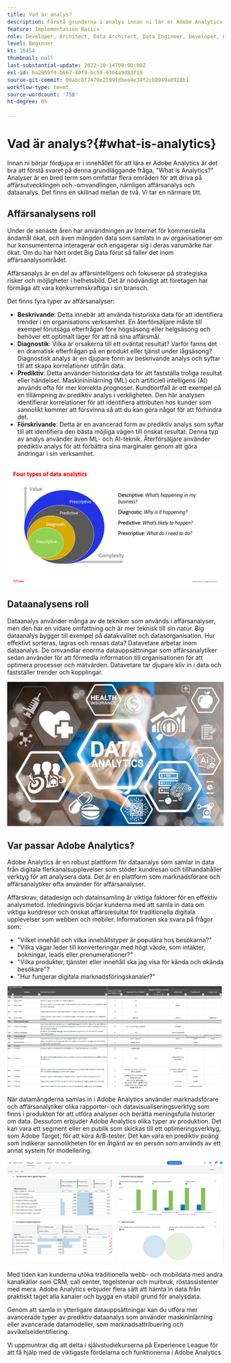 ```yaml
---
title: Vad är analys?
description: Förstå grunderna i analys innan ni lär er Adobe Analytics
feature: Implementation Basics
role: Developer, Architect, Data Architect, Data Engineer, Developer, Leader, User
level: Beginner
kt: 10454
thumbnail: null
last-substantial-update: 2022-10-14T00:00:00Z
exl-id: ba2959f0-b667-40f9-bc59-9364a9d83f19
source-git-commit: 00abc8f2470e2199fdbee4e34f2cb8949a8918b1
workflow-type: tm+mt
source-wordcount: '758'
ht-degree: 0%

---
```


# Vad är analys?{#what-is-analytics}

Innan ni börjar fördjupa er i innehållet för att lära er Adobe Analytics är det bra att förstå svaret på denna grundläggande fråga, &quot;What is Analytics?&quot; Analyser är en bred term som omfattar flera områden för att driva på affärsutvecklingen och -omvandlingen, nämligen affärsanalys och dataanalys. Det finns en skillnad mellan de två. Vi tar en närmare titt.

## Affärsanalysens roll

Under de senaste åren har användningen av Internet för kommersiella ändamål ökat, och även mängden data som samlats in av organisationer om hur konsumenterna interagerar och engagerar sig i deras varumärke har ökat. Om du har hört ordet Big Data förut så faller det inom affärsanalysområdet.

Affärsanalys är en del av affärsintelligens och fokuserar på strategiska risker och möjligheter i helhetsbild. Det är nödvändigt att företagen har förmåga att vara konkurrenskraftiga i sin bransch.

Det finns fyra typer av affärsanalyser:

* **Beskrivande**: Detta innebär att använda historiska data för att identifiera trender i en organisations verksamhet. En återförsäljare måste till exempel förutsäga efterfrågan före högsäsong eller helgsäsong och behöver ett optimalt lager för att nå sina affärsmål.
* **Diagnostik**: Vilka är orsakerna till ett oväntat resultat? Varför fanns det en dramatisk efterfrågan på en produkt eller tjänst under lågsäsong? Diagnostisk analys är en djupare form av beskrivande analys och syftar till att skapa korrelationer utifrån data.
* **Prediktiv**: Detta använder historiska data för att fastställa troliga resultat eller händelser. Maskinininlärning (ML) och artificiell intelligens (AI) används ofta för mer korrekta prognoser. Kundbortfall är ett exempel på en tillämpning av prediktiv analys i verkligheten. Den här analysen identifierar korrelationer för att identifiera attributen hos kunder som sannolikt kommer att försvinna så att du kan göra något för att förhindra det.
* **Förskrivande**: Detta är en avancerad form av prediktiv analys som syftar till att identifiera den bästa möjliga vägen till önskat resultat. Denna typ av analys använder även ML- och AI-teknik. Återförsäljare använder prediktiv analys för att förbättra sina marginaler genom att göra ändringar i sin verksamhet.

![data-analystyper](../what-can-aa-do-for-me/assets/data_analytics_types.png)

## Dataanalysens roll

Dataanalys använder många av de tekniker som används i affärsanalyser, men den har en vidare omfattning och är mer teknisk till sin natur. Big dataanalys bygger till exempel på datakvalitet och datasorganisation. Hur effektivt sorteras, lagras och rensas data? Datavetare arbetar inom dataanalys. De omvandlar enorma datauppsättningar som affärsanalytiker sedan använder för att förmedla information till organisationen för att optimera processer och mätvärden. Datavetare tar djupare kliv in i data och fastställer trender och kopplingar.

![dataanalys](../what-can-aa-do-for-me/assets/data_analytics.png)

## Var passar Adobe Analytics?

Adobe Analytics är en robust plattform för dataanalys som samlar in data från digitala flerkanalsupplevelser som stöder kundresan och tillhandahåller verktyg för att analysera data. Det är en plattform som marknadsförare och affärsanalytiker ofta använder för affärsanalyser.

Affärskrav, datadesign och datainsamling är viktiga faktorer för en effektiv analysmetod. Inledningsvis börjar kunderna med att samla in data om viktiga kundresor och önskat affärsresultat för traditionella digitala upplevelser som webben och mobiler. Informationen ska svara på frågor som:

* &quot;Vilket innehåll och vilka innehållstyper är populära hos besökarna?&quot;
* &quot;Vilka vägar leder till konverteringar med högt värde, som intäkter, bokningar, leads eller prenumerationer?&quot;
* &quot;Vilka produkter, tjänster eller innehåll ska jag visa för kända och okända besökare&quot;?
* &quot;Hur fungerar digitala marknadsföringskanaler?&quot;

![analytics-business-requirements](../what-can-aa-do-for-me/assets/analytics_business_requirements.png)

När datamängderna samlas in i Adobe Analytics använder marknadsförare och affärsanalytiker olika rapporter- och datavisualiseringsverktyg som finns i produkten för att utföra analyser och berätta meningsfulla historier om data. Dessutom erbjuder Adobe Analytics olika typer av produktion. Det kan vara ett segment eller en publik som skickas till ett optimeringsverktyg, som Adobe Target, för att köra A/B-tester. Det kan vara en prediktiv poäng som indikerar sannolikheten för en åtgärd av en person som används av ett annat system för modellering.

![analytics-workspace-project](../what-can-aa-do-for-me/assets/analytics_workspace_project.png)

Med tiden kan kunderna utöka traditionella webb- och mobildata med andra kanalkällor som CRM, call center, tegelstenar och murbruk, röstassistenter med mera. Adobe Analytics erbjuder flera sätt att hämta in data från praktiskt taget alla kanaler och bygga en stabil grund för analysdata.

Genom att samla in ytterligare datauppsättningar kan du utföra mer avancerade typer av prediktiv dataanalys som använder maskininlärning eller avancerade datamodeller, som marknadsattribuering och avvikelseidentifiering.

Vi uppmuntrar dig att delta i självstudiekurserna på Experience League för att få hjälp med de viktigaste fördelarna och funktionerna i Adobe Analytics.
